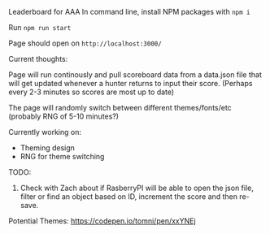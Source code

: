 Leaderboard for AAA
In command line, install NPM packages with `npm i`

Run `npm run start`

Page should open on `http://localhost:3000/`

Current thoughts:

Page will run continously and pull scoreboard data from a data.json file that will get updated whenever a hunter returns to input their score. (Perhaps every 2-3 minutes so scores are most up to date)

The page will randomly switch between different themes/fonts/etc (probably RNG of 5-10 minutes?)

Currently working on:

- Theming design
- RNG for theme switching

TODO:

1. Check with Zach about if RasberryPI will be able to open the json file, filter or find an object based on ID, increment the score and then re-save.

Potential Themes:
https://codepen.io/tomni/pen/xxYNEj
